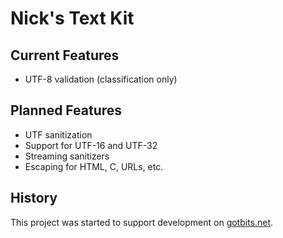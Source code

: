 # Nick's Text Kit

## Current Features

* UTF-8 validation (classification only)

## Planned Features

* UTF sanitization
* Support for UTF-16 and UTF-32
* Streaming sanitizers
* Escaping for HTML, C, URLs, etc.

## History

This project was started to support development on [gotbits.net](https://gotbits.net).
